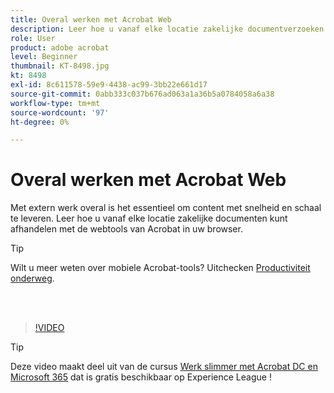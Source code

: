 ```yaml
---
title: Overal werken met Acrobat Web
description: Leer hoe u vanaf elke locatie zakelijke documentverzoeken kunt verwerken met de Acrobat-webtools in uw browser
role: User
product: adobe acrobat
level: Beginner
thumbnail: KT-8498.jpg
kt: 8498
exl-id: 8c611578-59e9-4438-ac99-3bb22e661d17
source-git-commit: 0abb333c037b676ad063a1a36b5a0784058a6a38
workflow-type: tm+mt
source-wordcount: '97'
ht-degree: 0%

---
```


# Overal werken met Acrobat Web

Met extern werk overal is het essentieel om content met snelheid en schaal te leveren. Leer hoe u vanaf elke locatie zakelijke documenten kunt afhandelen met de webtools van Acrobat in uw browser.

>[!TIP]
>
>Wilt u meer weten over mobiele Acrobat-tools? Uitchecken [Productiviteit onderweg](productivity.md).

<br> 

>[!VIDEO](https://video.tv.adobe.com/v/337436?hidetitle=true)

>[!TIP]
>
>Deze video maakt deel uit van de cursus [Werk slimmer met Acrobat DC en Microsoft 365](https://experienceleague.adobe.com/?recommended=Acrobat-U-1-2021.microsoft365) dat is gratis beschikbaar op Experience League !
